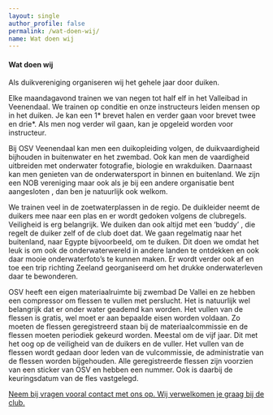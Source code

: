 ```yaml
---
layout: single
author_profile: false
permalink: /wat-doen-wij/
name: Wat doen wij
---
```

  
#### Wat doen wij  
Als duikvereniging organiseren wij het gehele jaar door duiken. 

Elke maandagavond trainen we van negen tot half elf in het Valleibad in Veenendaal. We trainen op conditie en onze instructeurs leiden mensen op in het duiken.  Je kan een 1* brevet halen en verder gaan voor brevet twee en drie*. Als men nog verder wil gaan, kan je opgeleid worden voor instructeur.

Bij OSV Veenendaal kan men een duikopleiding volgen, de duikvaardigheid bijhouden in  buitenwater en het zwembad. Ook kan men de vaardigheid uitbreiden met onderwater fotografie, biologie en wrakduiken. Daarnaast kan men genieten van de onderwatersport in binnen en buitenland. We zijn een NOB vereniging maar ook als je bij een andere organisatie bent aangesloten , dan ben je natuurlijk ook welkom.

We trainen veel in de zoetwaterplassen in de regio. De duikleider neemt de duikers mee naar een plas en er wordt gedoken volgens de clubregels. Veiligheid is erg belangrijk. We duiken dan ook altijd met een ‘buddy’ , die regelt de duiker zelf of de club doet dat. We gaan regelmatig naar het buitenland, naar Egypte bijvoorbeeld, om te duiken. Dit doen we omdat het leuk is om ook de onderwaterwereld in andere landen te ontdekken en ook daar mooie onderwaterfoto’s te kunnen maken. Er wordt verder ook af en toe een trip richting Zeeland georganiseerd om het drukke onderwaterleven daar te bewonderen. 

OSV heeft een eigen materiaalruimte bij zwembad De Vallei en ze hebben een compressor om flessen te vullen met perslucht. Het is natuurlijk wel belangrijk dat er onder water geademd kan worden. Het vullen van de flessen is gratis, wel moet er aan bepaalde eisen worden voldaan. Zo moeten de flessen geregistreerd staan bij de materiaalcommissie en de flessen moeten periodiek gekeurd worden. Meestal om de vijf jaar. Dit met het oog op de veiligheid van de duikers en de vuller. Het vullen van de flessen wordt gedaan door leden van de vulcommissie, de administratie van de flessen worden bijgehouden. Alle geregistreerde flessen zijn voorzien van een sticker van OSV en hebben een nummer. Ook is daarbij de keuringsdatum van de fles vastgelegd.

[Neem bij vragen vooral contact met ons op. Wij verwelkomen je graag bij de club.](/contact/)
